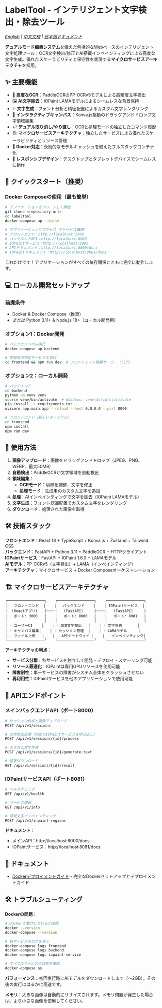 # LabelTool - インテリジェント文字検出・除去ツール

*[English](README.md) | [中文文档](README.zh-CN.md) | [日本語ドキュメント](README.ja.md)*

**デュアルモード編集システム**を備えた包括的なWebベースのインテリジェント文字処理ツール：OCR文字検出/修正とAI搭載インペインティングによる高度な文字生成。優れたスケーラビリティと保守性を実現する**マイクロサービスアーキテクチャ**を採用。

## ✨ 主要機能

- 🤖 **高度なOCR**：PaddleOCRのPP-OCRv5モデルによる高精度文字検出
- 🖼️ **AI文字除去**：IOPaint LAMAモデルによるシームレスな背景保持
- ✨ **文字生成**：フォント分析と精密配置によるカスタム文字レンダリング
- 🎨 **インタラクティブキャンバス**：Konva.js駆動のドラッグアンドドロップ文字領域編集
- ↩️ **デュアル取り消し/やり直し**：OCRと処理モードの独立したコマンド履歴
- 🏗️ **マイクロサービスアーキテクチャ**：独立したサービスによる優れたスケーラビリティとリソース管理
- 🐳 **Docker対応**：永続的なモデルキャッシュを備えたフルスタックコンテナ化
- 📱 **レスポンシブデザイン**：デスクトップとタブレットデバイスでシームレスに動作

## 🚀 クイックスタート（推奨）

### Docker Composeの使用（最も簡単）

```bash
# アプリケーションをクローンして開始
git clone <repository-url>
cd labeltool
docker-compose up --build

# アプリケーションにアクセス（3サービス構成）
# フロントエンド：http://localhost:3000
# バックエンドAPI：http://localhost:8000
# IOPaintサービス：http://localhost:8081
# APIドキュメント：http://localhost:8000/docs
# IOPaintドキュメント：http://localhost:8081/docs
```

これだけです！アプリケーションがすべての依存関係とともに完全に動作します。

## 💻 ローカル開発セットアップ

### 前提条件
- Docker & Docker Compose（推奨）
- *または* Python 3.11+ & Node.js 18+（ローカル開発用）

### オプション1：Docker開発
```bash
# バックエンドのみ実行
docker-compose up backend

# 開発用の特定サービスを実行
cd frontend && npm run dev  # フロントエンド開発サーバー :5173
```

### オプション2：ローカル開発
```bash
# バックエンド
cd backend
python -m venv venv
source venv/bin/activate  # Windows: venv\Scripts\activate
pip install -r requirements.txt
uvicorn app.main:app --reload --host 0.0.0.0 --port 8000

# フロントエンド（新しいターミナル）
cd frontend
npm install
npm run dev
```

## 🎯 使用方法

1. **画像アップロード**：画像をドラッグアンドドロップ（JPEG、PNG、WEBP、最大50MB）
2. **自動検出**：PaddleOCRが文字領域を自動検出
3. **領域編集**：
   - **OCRモード**：境界を調整、文字を修正
   - **処理モード**：生成用のカスタム文字を追加
4. **処理**：AIインペインティングで文字を除去（IOPaint LAMAモデル）
5. **文字生成**：フォント認識配置でカスタム文字をレンダリング
6. **ダウンロード**：処理された画像を取得

## 🛠️ 技術スタック

**フロントエンド**：React 18 + TypeScript + Konva.js + Zustand + Tailwind CSS  
**バックエンド**：FastAPI + Python 3.11 + PaddleOCR + HTTPクライアント  
**IOPaintサービス**：FastAPI + IOPaint 1.6.0 + LAMAモデル  
**AIモデル**：PP-OCRv5（文字検出）+ LAMA（インペインティング）  
**アーキテクチャ**：マイクロサービス + Docker Composeオーケストレーション

## 🏗️ マイクロサービスアーキテクチャ

```
┌─────────────────┐    ┌─────────────────┐    ┌─────────────────┐
│   フロントエンド  │    │   バックエンド    │    │ IOPaintサービス  │
│  (Reactアプリ)   │────│   (FastAPI)     │────│   (FastAPI)     │
│   ポート: 3000   │    │   ポート: 8000   │    │   ポート: 8081   │  
│                 │    │                 │    │                 │
│ - ユーザーUI    │    │ - OCR文字検出   │    │ - 文字除去       │
│ - キャンバス編集│    │ - セッション管理  │    │ - LAMAモデル     │
│ - ファイル上传   │    │ - APIゲートウェイ │    │ - インペインティング│
└─────────────────┘    └─────────────────┘    └─────────────────┘
```

**アーキテクチャの利点**：
- **サービス分離**：各サービスを独立して開発・デプロイ・スケーリング可能
- **リソース最適化**：IOPaintは専用GPUリソースを使用可能
- **障害耐性**：単一サービスの障害がシステム全体をクラッシュさせない
- **再利用性**：IOPaintサービスを他のアプリケーションで使用可能

## 🔧 APIエンドポイント

### メインバックエンドAPI（ポート8000）
```bash
# セッション作成と画像アップロード
POST /api/v1/sessions

# 文字除去処理（内部でIOPaintサービスを呼び出し）
POST /api/v1/sessions/{id}/process

# カスタム文字生成
POST /api/v1/sessions/{id}/generate-text

# 結果ダウンロード
GET /api/v1/sessions/{id}/result
```

### IOPaintサービスAPI（ポート8081）
```bash
# ヘルスチェック
GET /api/v1/health

# サービス情報
GET /api/v1/info

# 領域文字インペインティング
POST /api/v1/inpaint-regions
```

**ドキュメント**：
- メインAPI：http://localhost:8000/docs
- IOPaintサービス：http://localhost:8081/docs



## 📖 ドキュメント

- [Dockerデプロイメントガイド](DOCKER.ja.md) - 完全なDockerセットアップとデプロイメントガイド

## 🛠️ トラブルシューティング

**Dockerの問題**：
```bash
# Dockerが動作しているか確認
docker --version
docker-compose --version

# 各サービスのログを表示
docker-compose logs frontend
docker-compose logs backend  
docker-compose logs iopaint-service

# すべてのサービスの状態を確認
docker-compose ps
```

**パフォーマンス**：初回実行時にAIモデルをダウンロードします（〜2GB）。その後の実行ははるかに高速です。

**メモリ**：大きな画像は自動的にリサイズされます。メモリ問題が発生した場合は、より小さな画像を使用してください。